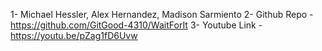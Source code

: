 1- Michael Hessler, Alex Hernandez, Madison Sarmiento
2- Github Repo - https://github.com/GitGood-4310/WaitForIt 
3- Youtube Link - https://youtu.be/pZag1fD6Uvw 
